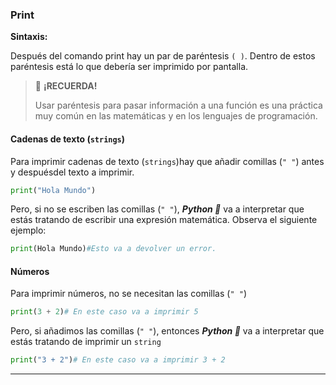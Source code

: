 ### Print

<!--intro-start-->
**Sintaxis:**

Después del comando print hay un par de paréntesis `( )`. Dentro de estos paréntesis está lo que debería ser imprimido por pantalla.

> :pushpin: **¡RECUERDA!**
>
>Usar paréntesis para pasar información a una función es una práctica muy común en las matemáticas y en los lenguajes de programación.

#### Cadenas de texto (`strings`)

Para imprimir cadenas de texto (`strings`)hay que añadir comillas (`" "`) antes y despuésdel texto a imprimir.

```python title="Ejemplo de la función de print" linenums="1" hl_lines="1"
print("Hola Mundo")
```
Pero, si no se escriben las comillas (`" "`), ***Python :snake:*** va a interpretar que estás tratando de escribir una expresión matemática. Observa el siguiente ejemplo: 
```python title="Un error al tratar de imprimir un texto" linenums="1" hl_lines="1"
print(Hola Mundo)#Esto va a devolver un error.  
```
#### Números

Para imprimir números, no se necesitan las comillas (`" "`) 

```python title="La función de print con números" linenums="1" hl_lines="1"
print(3 + 2)# En este caso va a imprimir 5
```
Pero, si añadimos las comillas (`" "`), entonces ***Python :snake:*** va a interpretar que estás tratando de imprimir un `string`

```python title="La función de print con números" linenums="1" hl_lines="1"
print("3 + 2")# En este caso va a imprimir 3 + 2
```

***
<!--intro-end-->